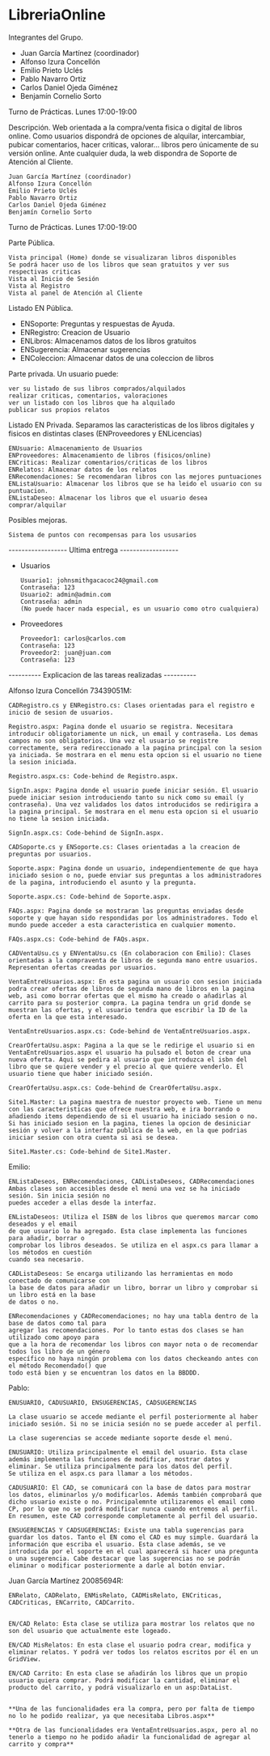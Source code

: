 # LibreriaOnline

Integrantes del Grupo.

  - Juan García Martínez (coordinador) 
  - Alfonso Izura Concellón
  - Emilio Prieto Uclés
  - Pablo Navarro Ortiz
  - Carlos Daniel Ojeda Giménez
  - Benjamín Cornelio Sorto

Turno de Prácticas.
  Lunes 17:00-19:00

Descripción.
  Web orientada a la compra/venta fisica o digital de libros online. Como usuarios dispondrá de opciones de alquilar, intercambiar, pubicar comentarios, hacer criticas, valorar...   libros pero únicamente de su versión online. Ante cualquier duda, la web dispondra de Soporte de Atención al Cliente.
  
    Juan García Martínez (coordinador)
    Alfonso Izura Concellón
    Emilio Prieto Uclés
    Pablo Navarro Ortiz
    Carlos Daniel Ojeda Giménez
    Benjamín Cornelio Sorto

Turno de Prácticas. Lunes 17:00-19:00

Parte Pública.

    Vista principal (Home) donde se visualizaran libros disponibles
    Se podrá hacer uso de los libros que sean gratuitos y ver sus respectivas criticas
    Vista al Inicio de Sesión
    Vista al Registro
    Vista al panel de Atención al Cliente

Listado EN Pública.
 - ENSoporte: Preguntas y respuestas de Ayuda.
 - ENRegistro: Creacion de Usuario
 - ENLibros: Almacenamos datos de los libros gratuitos
 - ENSugerencia: Almacenar sugerencias
 - ENColeccion: Almacenar datos de una coleccion de libros

Parte privada. Un usuario puede:

    ver su listado de sus libros comprados/alquilados
    realizar criticas, comentarios, valoraciones
    ver un listado con los libros que ha alquilado
    publicar sus propios relatos

Listado EN Privada. Separamos las caracteristicas de los libros digitales y fisicos en distintas clases (ENProveedores y ENLicencias)

    ENUsuario: Almacenamiento de Usuarios
    ENProveedores: Almacenamiento de libros (fisicos/online)
    ENCriticas: Realizar comentarios/criticas de los libros
    ENRelatos: Almacenar datos de los relatos
    ENRecomendaciones: Se recomendaran libros con las mejores puntuaciones
    ENListaUsuario: Almacenar los libros que se ha leido el usuario con su puntuacion.
    ENListaDeseo: Almacenar los libros que el usuario desea comprar/alquilar

Posibles mejoras.

    Sistema de puntos con recompensas para los ususarios
    
------------------ Ultima entrega ------------------
- Usuarios

      Usuario1: johnsmithgacacoc24@gmail.com 
      Contraseña: 123
      Usuario2: admin@admin.com
      Contraseña: admin
      (No puede hacer nada especial, es un usuario como otro cualquiera)

- Proveedores

      Proveedor1: carlos@carlos.com
      Contraseña: 123
      Proveedor2: juan@juan.com
      Contraseña: 123
    
---------- Explicacion de las tareas realizadas ----------

Alfonso Izura Concellón 73439051M:

    CADRegistro.cs y ENRegistro.cs: Clases orientadas para el registro e inicio de sesion de usuarios.

    Registro.aspx: Pagina donde el usuario se registra. Necesitara introducir obligatoriamente un nick, un email y contraseña. Los demas campos no son obligatorios. Una vez el usuario se registre correctamente, sera redireccionado a la pagina principal con la sesion ya iniciada. Se mostrara en el menu esta opcion si el usuario no tiene la sesion iniciada. 

    Registro.aspx.cs: Code-behind de Registro.aspx.

    SignIn.aspx: Pagina donde el usuario puede iniciar sesión. El usuario puede iniciar sesion introduciendo tanto su nick como su email (y contraseña). Una vez validados los datos introducidos se redirigira a la pagina principal. Se mostrara en el menu esta opcion si el usuario no tiene la sesion iniciada. 

    SignIn.aspx.cs: Code-behind de SignIn.aspx.

    CADSoporte.cs y ENSoporte.cs: Clases orientadas a la creacion de preguntas por usuarios.

    Soporte.aspx: Pagina donde un usuario, independientemente de que haya iniciado sesion o no, puede enviar sus preguntas a los administradores de la pagina, introduciendo el asunto y la pregunta.

    Soporte.aspx.cs: Code-behind de Soporte.aspx.

    FAQs.aspx: Pagina donde se mostraran las preguntas enviadas desde soporte y que hayan sido respondidas por los administradores. Todo el mundo puede acceder a esta caracteristica en cualquier momento.

    FAQs.aspx.cs: Code-behind de FAQs.aspx.

    CADVentaUsu.cs y ENVentaUsu.cs (En colaboracion con Emilio): Clases orientadas a la compraventa de libros de segunda mano entre usuarios. Representan ofertas creadas por usuarios.

    VentaEntreUsuarios.aspx: En esta pagina un usuario con sesion iniciada podra crear ofertas de libros de segunda mano de libros en la pagina web, asi como borrar ofertas que el mismo ha creado o añadirlas al carrito para su posterior compra. La pagina tendra un grid donde se muestran las ofertas, y el usuario tendra que escribir la ID de la oferta en la que esta interesado.

    VentaEntreUsuarios.aspx.cs: Code-behind de VentaEntreUsuarios.aspx.

    CrearOfertaUsu.aspx: Pagina a la que se le redirige el usuario si en VentaEntreUsuarios.aspx el usuario ha pulsado el boton de crear una nueva oferta. Aqui se pedira al usuario que introduzca el isbn del libro que se quiere vender y el precio al que quiere venderlo. El usuario tiene que haber iniciado sesión.

    CrearOfertaUsu.aspx.cs: Code-behind de CrearOfertaUsu.aspx.

    Site1.Master: La pagina maestra de nuestor proyecto web. Tiene un menu con las caracteristicas que ofrece nuestra web, e ira borrando o añadiendo items dependiendo de si el usuario ha iniciado sesion o no. Si has iniciado sesion en la pagina, tienes la opcion de desiniciar sesión y volver a la interfaz publica de la web, en la que podrias iniciar sesion con otra cuenta si asi se desea.

    Site1.Master.cs: Code-behind de Site1.Master.

Emilio: 

    ENListaDeseos, ENRecomendaciones, CADListaDeseos, CADRecomendaciones
    Ambas clases son accesibles desde el menú una vez se ha iniciado sesión. Sin inicia sesión no
    puedes acceder a ellas desde la interfaz.

    ENListaDeseos: Utiliza el ISBN de los libros que queremos marcar como deseados y el email
    de que usuario lo ha agregado. Esta clase implementa las funciones para añadir, borrar o
    comprobar los libros deseados. Se utiliza en el aspx.cs para llamar a los métodos en cuestión
    cuando sea necesario.

    CADListaDeseos: Se encarga utilizando las herramientas en modo conectado de comunicarse con
    la base de datos para añadir un libro, borrar un libro y comprobar si un libro está en la base
    de datos o no.

    ENRecomendaciones y CADRecomendaciones; no hay una tabla dentro de la base de datos como tal para
    agregar las recomendaciones. Por lo tanto estas dos clases se han utilizado como apoyo para
    que a la hora de recomendar los libros con mayor nota o de recomendar todos los libro de un género
    específico no haya ningún problema con los datos checkeando antes con el método Recomendado() que
    todo está bien y se encuentran los datos en la BBDDD.


Pablo: 

    ENUSUARIO, CADUSUARIO, ENSUGERENCIAS, CADSUGERENCIAS

    La clase usuario se accede mediante el perfil posteriormente al haber iniciado sesión. Si no se inicia sesión no se puede acceder al perfil. 

    La clase sugerencias se accede mediante soporte desde el menú.

    ENUSUARIO: Utiliza principalmente el email del usuario. Esta clase además implementa las funciones de modificar, mostrar datos y eliminar. Se utiliza principalmente para los datos del perfil.
    Se utiliza en el aspx.cs para llamar a los métodos.

    CADUSUARIO: El CAD, se comunicará con la base de datos para mostrar los datos, eliminarlos y/o modificarlos. Además también comprobará que dicho usuario existe o no. Principalemnte utilizaremos el email como CP, por lo que no se podrá modificar nunca cuando entremos al perfil. 
    En resumen, este CAD corresponde completamente al perfil del usuario.

    ENSUGERENCIAS Y CADSUGERENCIAS: Existe una tabla sugerencias para guardar los datos. Tanto el EN como el CAD es muy simple. Guardará la información que escriba el usuario. Esta clase además, se ve introducida por el soporte en el cual aparecerá si hacer una pregunta o una sugerencia. Cabe destacar que las sugerencias no se podrán eliminar o modificar posteriormente a darle al botón enviar.

Juan García Martínez 20085694R:

    ENRelato, CADRelato, ENMisRelato, CADMisRelato, ENCriticas, CADCriticas, ENCarrito, CADCarrito.


    EN/CAD Relato: Esta clase se utiliza para mostrar los relatos que no son del usuario que actualmente este logeado.

    EN/CAD MisRelatos: En esta clase el usuario podra crear, modifica y eliminar relatos. Y podrá ver todos los relatos escritos por él en un GridView.

    EN/CAD Carrito: En esta clase se añadirán los libros que un propio usuario quiera comprar. Podrá modificar la cantidad, eliminar el producto del carrito, y podrá visualizarlo en un asp:DataList.


    **Una de las funcionalidades era la compra, pero por falta de tiempo no lo he podido realizar, ya que necesitaba Libros.aspx**

    **Otra de las funcionalidades era VentaEntreUsuarios.aspx, pero al no tenerlo a tiempo no he podido añadir la funcionalidad de agregar al carrito y compra**



    



    
   
